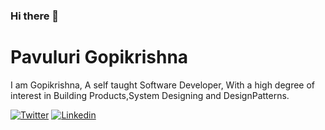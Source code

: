 ### Hi there 👋

# Pavuluri Gopikrishna

I am Gopikrishna, A self taught Software Developer, With a high degree of interest in Building Products,System Designing and DesignPatterns. <br/>

[![Twitter](https://img.shields.io/badge/-Twitter-222222?style=flat-square&logo=twitter&logoColor=white&link=https://twitter.com/gopikrishna_p1)](https://twitter.com/gopikrishna_p1)
[![Linkedin](https://img.shields.io/badge/-LinkedIn-222222?style=flat-square&logo=Linkedin&logoColor=white&link=https://www.linkedin.com/in/gopikrishnapavuluri/)](https://www.linkedin.com/in/gopikrishnapavuluri/)


<!---
_Last updated: July 2020_
--->

<!--
**gopikrishna-p2/gopikrishna-p2** is a ✨ _special_ ✨ repository because its `README.md` (this file) appears on your GitHub profile.

Here are some ideas to get you started:

- 🔭 I’m currently working on ...
- 🌱 I’m currently learning ...
- 👯 I’m looking to collaborate on ...
- 🤔 I’m looking for help with ...
- 💬 Ask me about ...
- 📫 How to reach me: ...
- 😄 Pronouns: ...
- ⚡ Fun fact: ...
